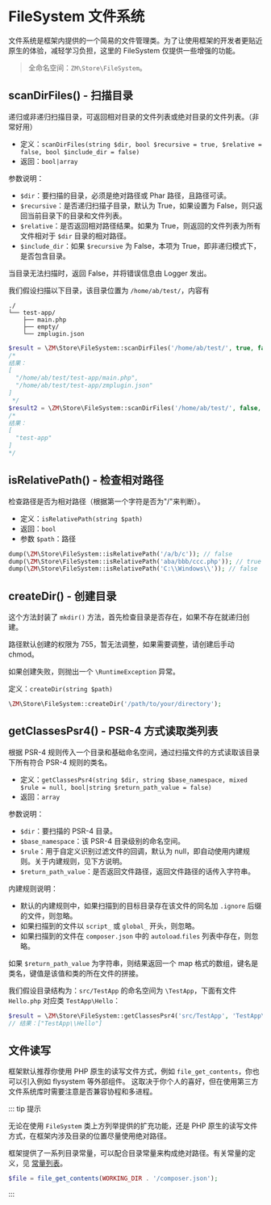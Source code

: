 # FileSystem 文件系统

文件系统是框架内提供的一个简易的文件管理类。为了让使用框架的开发者更贴近原生的体验，减轻学习负担，这里的 FileSystem 仅提供一些增强的功能。

> 全命名空间：`ZM\Store\FileSystem`。

## scanDirFiles() - 扫描目录

递归或非递归扫描目录，可返回相对目录的文件列表或绝对目录的文件列表。（非常好用）

- 定义：`scanDirFiles(string $dir, bool $recursive = true, $relative = false, bool $include_dir = false)`
- 返回：`bool|array`

参数说明：

- `$dir`：要扫描的目录，必须是绝对路径或 Phar 路径，且路径可读。
- `$recursive`：是否递归扫描子目录，默认为 True，如果设置为 False，则只返回当前目录下的目录和文件列表。
- `$relative`：是否返回相对路径结果。如果为 True，则返回的文件列表为所有文件相对于 `$dir` 目录的相对路径。
- `$include_dir`：如果 `$recursive` 为 False，本项为 True，即非递归模式下，是否包含目录。

当目录无法扫描时，返回 False，并将错误信息由 Logger 发出。

我们假设扫描以下目录，该目录位置为 `/home/ab/test/`，内容有

```
./
└── test-app/
    ├── main.php
    ├── empty/
    └── zmplugin.json
```

```php
$result = \ZM\Store\FileSystem::scanDirFiles('/home/ab/test/', true, false);
/*
结果：
[
  "/home/ab/test/test-app/main.php",
  "/home/ab/test/test-app/zmplugin.json"
]
 */
$result2 = \ZM\Store\FileSystem::scanDirFiles('/home/ab/test/', false, true, true);
/*
结果：
[
  "test-app"
]
*/
```

## isRelativePath() - 检查相对路径

检查路径是否为相对路径（根据第一个字符是否为"/"来判断）。

- 定义：`isRelativePath(string $path)`
- 返回：`bool`
- 参数 `$path`：路径

```php
dump(\ZM\Store\FileSystem::isRelativePath('/a/b/c')); // false
dump(\ZM\Store\FileSystem::isRelativePath('aba/bbb/ccc.php')); // true
dump(\ZM\Store\FileSystem::isRelativePath('C:\\Windows\\')); // false
```

## createDir() - 创建目录

这个方法封装了 `mkdir()` 方法，首先检查目录是否存在，如果不存在就递归创建。

路径默认创建的权限为 755，暂无法调整，如果需要调整，请创建后手动 chmod。

如果创建失败，则抛出一个 `\RuntimeException` 异常。

定义：`createDir(string $path)`

```php
\ZM\Store\FileSystem::createDir('/path/to/your/directory');
```

## getClassesPsr4() - PSR-4 方式读取类列表

根据 PSR-4 规则传入一个目录和基础命名空间，通过扫描文件的方式读取该目录下所有符合 PSR-4 规则的类名。

- 定义：`getClassesPsr4(string $dir, string $base_namespace, mixed $rule = null, bool|string $return_path_value = false)`
- 返回：`array`

参数说明：

- `$dir`：要扫描的 PSR-4 目录。
- `$base_namespace`：该 PSR-4 目录级别的命名空间。
- `$rule`：用于自定义识别过滤文件的回调，默认为 null，即自动使用内建规则。关于内建规则，见下方说明。
- `$return_path_value`：是否返回文件路径，返回文件路径的话传入字符串。

内建规则说明：

- 默认的内建规则中，如果扫描到的目标目录存在该文件的同名加 `.ignore` 后缀的文件，则忽略。
- 如果扫描到的文件以 `script_` 或 `global_` 开头，则忽略。
- 如果扫描到的文件在 `composer.json` 中的 `autoload`.`files` 列表中存在，则忽略。

如果 `$return_path_value` 为字符串，则结果返回一个 map 格式的数组，键名是类名，键值是该值和类的所在文件的拼接。

我们假设目录结构为：`src/TestApp` 的命名空间为 `\TestApp`，下面有文件 `Hello.php` 对应类 `TestApp\Hello`：

```php
$result = \ZM\Store\FileSystem::getClassesPsr4('src/TestApp', 'TestApp\\');
// 结果：["TestApp\\Hello"]
```

## 文件读写

框架默认推荐你使用 PHP 原生的读写文件方式，例如 `file_get_contents`，你也可以引入例如 flysystem 等外部组件。
这取决于你个人的喜好，但在使用第三方文件系统库时需要注意是否兼容协程和多进程。

::: tip 提示

无论在使用 `FileSystem` 类上方列举提供的扩充功能，还是 PHP 原生的读写文件方式，在框架内涉及目录的位置尽量使用绝对路径。

框架提供了一系列目录常量，可以配合目录常量来构成绝对路径。有关常量的定义，见 [常量列表](/components/common/global-defines)。

```php
$file = file_get_contents(WORKING_DIR . '/composer.json');
```

:::
